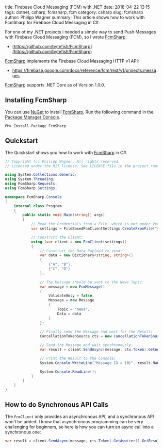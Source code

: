 ﻿title: Firebase Cloud Messaging (FCM) with .NET
date: 2018-04-22 13:15
tags: dotnet, csharp, fcmsharp, fcm
category: csharp
slug: fcmsharp
author: Philipp Wagner
summary: This article shows how to work with FcmSharp for Firebase Cloud Messaging in C#.

For one of my .NET projects I needed a simple way to send Push Messages with Firebase Cloud Messaging (FCM), so I wrote [FcmSharp]:

* [https://github.com/bytefish/FcmSharp](https://github.com/bytefish/FcmSharp)

[FcmSharp] implements the Firebase Cloud Messaging HTTP v1 API:

* https://firebase.google.com/docs/reference/fcm/rest/v1/projects.messages

[FcmSharp] supports .NET Core as of Version 1.0.0.

## Installing FcmSharp ##

You can use [NuGet](https://www.nuget.org) to install [FcmSharp]. Run the following command 
in the [Package Manager Console](http://docs.nuget.org/consume/package-manager-console).

```
PM> Install-Package FcmSharp
```

## Quickstart ##

The Quickstart shows you how to work with [FcmSharp] in C#.

```csharp
// Copyright (c) Philipp Wagner. All rights reserved.
// Licensed under the MIT license. See LICENSE file in the project root for full license information.

using System.Collections.Generic;
using System.Threading;
using FcmSharp.Requests;
using FcmSharp.Settings;

namespace FcmSharp.Console
{
    internal class Program
    {
        public static void Main(string[] args)
        {
            // Read the Credentials from a File, which is not under Version Control:
            var settings = FileBasedFcmClientSettings.CreateFromFile("your_app", @"D:\credentials.json");

            // Construct the Client:
            using (var client = new FcmClient(settings))
            {
                // Construct the Data Payload to send:
                var data = new Dictionary<string, string>()
                {
                    {"A", "B"},
                    {"C", "D"}
                };

                // The Message should be sent to the News Topic:
                var message = new FcmMessage()
                {
                    ValidateOnly = false,
                    Message = new Message
                    {
                        Topic = "news",
                        Data = data
                    }
                };
                
                // Finally send the Message and wait for the Result:
                CancellationTokenSource cts = new CancellationTokenSource();

                // Send the Message and wait synchronously:
                var result = client.SendAsync(message, cts.Token).GetAwaiter().GetResult();

                // Print the Result to the Console:
                System.Console.WriteLine("Message ID = {0}", result.Name);

                System.Console.ReadLine();
            }
        }
    }
}
```

## How to do Synchronous API Calls ##

The ``FcmClient`` only provides an asynchronous API, and a synchronous API won't be added. I know that 
asynchronous programming can be very challenging for beginners, so here is how you can turn an async 
call into a synchronous one:

```csharp
var result = client.SendAsync(message, cts.Token).GetAwaiter().GetResult();
```

[FcmSharp]: https://github.com/bytefish/FcmSharp
[Firebase Quickstart with Android]: https://github.com/firebase/quickstart-android/tree/master/messaging
[Firebase Cloud Messaging (FCM) API]: https://firebase.google.com
[Firebase Cloud Messaging HTTP Protocol]: https://firebase.google.com/docs/cloud-messaging/http-server-ref
